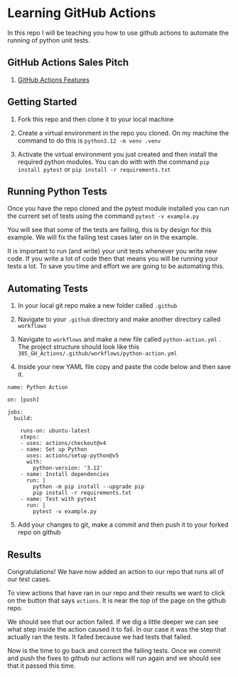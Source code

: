 # Learning GitHub Actions

In this repo I will be teaching you how to use github actions to automate the running of python unit tests. 

## GitHub Actions Sales Pitch

1. [GitHub Actions Features](https://github.com/features/actions)

## Getting Started

1. Fork this repo and then clone it to your local machine

2. Create a virtual environment in the repo you cloned. On my machine the command to do this is ```python3.12 -m venv .venv```

3. Activate the virtual environment you just created and then install the required python modules. You can do with with the command ```pip install pytest``` or ```pip install -r requirements.txt ```

## Running Python Tests 

Once you have the repo cloned and the pytest module installed you can run the current set of tests using the command ```pytest -v example.py``` 

You will see that some of the tests are failing, this is by design for this example. We will fix the failing test cases later on in the example.

It is important to run (and write) your unit tests whenever you write new code. If you write a lot of code then that means you will be running your tests a lot. To save you time and effort we are going to be automating this.



## Automating Tests

1. In your local git repo make a new folder called ``` .github ```

2. Navigate to your ``` .github ``` directory and make another directory called ``` workflows ```

3. Navigate to ``` workflows ``` and make a new file called ``` python-action.yml ``` . The project structure should look like this ``` 385_GH_Actions/.github/workflows/python-action.yml ```

4. Inside your new YAML file copy and paste the code below and then save it. 

```
name: Python Action

on: [push]

jobs:
  build:

    runs-on: ubuntu-latest
    steps:
    - uses: actions/checkout@v4
    - name: Set up Python
      uses: actions/setup-python@v5
      with:
        python-version: '3.12'
    - name: Install dependencies
      run: |
        python -m pip install --upgrade pip
        pip install -r requirements.txt
    - name: Test with pytest
      run: |
        pytest -v example.py 
```
5. Add your changes to git, make a commit and then push it to your forked repo on github

## Results 

Congratulations! We have now added an action to our repo that runs all of our test cases.

To view actions that have ran in our repo and their results we want to click on the button that says ```actions```. It is near the top of the page on the github repo.

We should see that our action failed. If we dig a little deeper we can see what step inside the action caused it to fail. In our case it was the step that actually ran the tests. It failed because we had tests that failed. 

Now is the time to go back and correct the failing tests. Once we commit and push the fixes to github our actions will run again and we should see that it passed this time.
